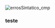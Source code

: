 ![errosSintatico_cmp](https://user-images.githubusercontent.com/66503956/205919645-6c362531-8763-43ac-b724-cc1a849b1421.png)

### teste

